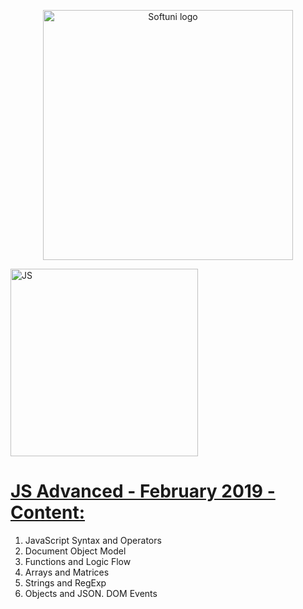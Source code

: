  
 <p align="center">
	<a href="https://softuni.bg/"><img src="https://www.jobs.bg/assets/logo/2017-09-01/b_6e048c01c340d967f2a6e540e9825d46.png" alt="Softuni logo" width="400" align="center"></a>
 <p>
<p>
 <a href="https://softuni.bg/trainings/2248/js-advanced-february-2019#lesson-10570"><img src="https://upload.wikimedia.org/wikipedia/commons/thumb/9/99/Unofficial_JavaScript_logo_2.svg/1200px-Unofficial_JavaScript_logo_2.svg.png" alt="JS" width="300" align="center"></a>
</p>

<h1><a href="https://softuni.bg/trainings/2248/js-advanced-february-2019#lesson-10570">JS Advanced - February 2019 - Content:</a></h1>
<ol>
	<li>JavaScript Syntax and Operators</li>
	<li>Document Object Model</li>
	<li>Functions and Logic Flow</li>
	<li>Arrays and Matrices</li>
	<li>Strings and RegExp </li>
	<li>Objects and JSON. DOM Events</li>
</ol>